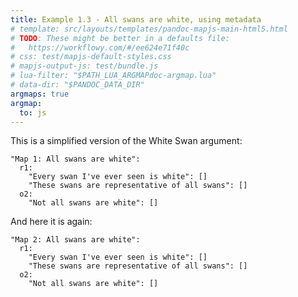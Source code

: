 ```yaml
---
title: Example 1.3 - All swans are white, using metadata
# template: src/layouts/templates/pandoc-mapjs-main-html5.html
# TODO: These might be better in a defaults file:
#   https://workflowy.com/#/ee624e71f40c
# css: test/mapjs-default-styles.css
# mapjs-output-js: test/bundle.js
# lua-filter: "$PATH_LUA_ARGMAPdoc-argmap.lua"
# data-dir: "$PANDOC_DATA_DIR"
argmaps: true
argmap:
  to: js
---
```


This is a simplified version of the White Swan argument:

```{#argmap1 .argmap .yaml name="Example 1: All swans are white"}
"Map 1: All swans are white":
  r1:
    "Every swan I've ever seen is white": []
    "These swans are representative of all swans": []
  o2:
    "Not all swans are white": []
```

And here it is again:

```{#argmap2 .argmap .yaml name="Example 2 (dup): All swans are white"}
"Map 2: All swans are white":
  r1:
    "Every swan I've ever seen is white": []
    "These swans are representative of all swans": []
  o2:
    "Not all swans are white": []
```
